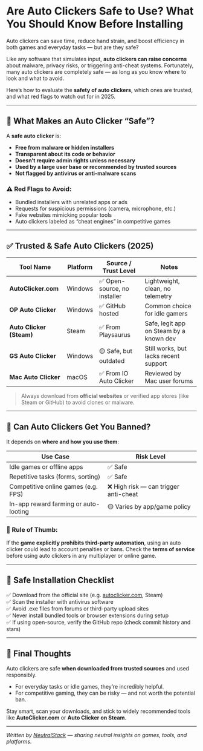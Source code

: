 # Are Auto Clickers Safe to Use? What You Should Know Before Installing

Auto clickers can save time, reduce hand strain, and boost efficiency in both games and everyday tasks — but are they safe?

Like any software that simulates input, **auto clickers can raise concerns** about malware, privacy risks, or triggering anti-cheat systems. Fortunately, many auto clickers are completely safe — as long as you know where to look and what to avoid.

Here’s how to evaluate the **safety of auto clickers**, which ones are trusted, and what red flags to watch out for in 2025.

---

## 🔐 What Makes an Auto Clicker “Safe”?

A **safe auto clicker** is:
- **Free from malware or hidden installers**
- **Transparent about its code or behavior**
- **Doesn’t require admin rights unless necessary**
- **Used by a large user base or recommended by trusted sources**
- **Not flagged by antivirus or anti-malware scans**

### ⚠️ Red Flags to Avoid:
- Bundled installers with unrelated apps or ads
- Requests for suspicious permissions (camera, microphone, etc.)
- Fake websites mimicking popular tools
- Auto clickers labeled as “cheat engines” in competitive games

---

## ✅ Trusted & Safe Auto Clickers (2025)

| Tool Name            | Platform | Source / Trust Level       | Notes                                |
|----------------------|----------|-----------------------------|---------------------------------------|
| **AutoClicker.com**  | Windows  | ✅ Open-source, no installer| Lightweight, clean, no telemetry      |
| **OP Auto Clicker**  | Windows  | ✅ GitHub hosted            | Common choice for idle gamers         |
| **Auto Clicker (Steam)** | Steam   | ✅ From Playsaurus          | Safe, legit app on Steam by a known dev |
| **GS Auto Clicker**  | Windows  | 🟡 Safe, but outdated       | Still works, but lacks recent support |
| **Mac Auto Clicker** | macOS    | ✅ From IO Auto Clicker     | Reviewed by Mac user forums           |

> Always download from **official websites** or verified app stores (like Steam or GitHub) to avoid clones or malware.

---

## 👮 Can Auto Clickers Get You Banned?

It depends on **where and how you use them**:

| Use Case                         | Risk Level |
|----------------------------------|------------|
| Idle games or offline apps       | ✅ Safe     |
| Repetitive tasks (forms, sorting)| ✅ Safe     |
| Competitive online games (e.g. FPS) | ❌ High risk — can trigger anti-cheat |
| In-app reward farming or auto-looting | 🟡 Varies by app/game policy |

### 🛑 Rule of Thumb:
If the **game explicitly prohibits third-party automation**, using an auto clicker could lead to account penalties or bans. Check the **terms of service** before using auto clickers in any multiplayer or online game.

---

## 🧩 Safe Installation Checklist

✅ Download from the official site (e.g. [autoclicker.com](https://autoclicker.com), Steam)  
✅ Scan the installer with antivirus software  
✅ Avoid .exe files from forums or third-party upload sites  
✅ Never install bundled tools or browser extensions during setup  
✅ If using open-source, verify the GitHub repo (check commit history and stars)

---

## 🎯 Final Thoughts

Auto clickers are safe **when downloaded from trusted sources** and used responsibly.

- For everyday tasks or idle games, they’re incredibly helpful.
- For competitive gaming, they can be risky — and not worth the potential ban.

Stay smart, scan your downloads, and stick to widely recommended tools like **AutoClicker.com** or **Auto Clicker on Steam**.

---

*Written by [NeutralStack](https://github.com/neutralstack) — sharing neutral insights on games, tools, and platforms.*
